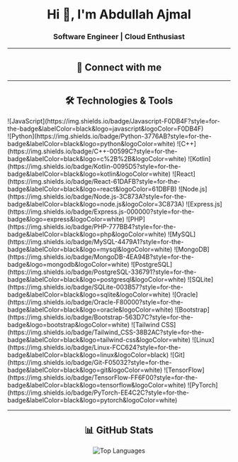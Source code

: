 <h1 align="center">Hi 👋, I'm Abdullah Ajmal</h1>
<h3 align="center">Software Engineer | Cloud Enthusiast</h3>

---

<h2 align="center">🚀 Connect with me</h2>
<p align="center">
  <!-- Add your social media links here -->
</p>

---

<h2 align="center">🛠️ Technologies & Tools</h2>
![JavaScript](https://img.shields.io/badge/Javascript-F0DB4F?style=for-the-badge&labelColor=black&logo=javascript&logoColor=F0DB4F)
<br>
![Python](https://img.shields.io/badge/Python-3776AB?style=for-the-badge&labelColor=black&logo=python&logoColor=white)
![C++](https://img.shields.io/badge/C++-00599C?style=for-the-badge&labelColor=black&logo=c%2B%2B&logoColor=white)
![Kotlin](https://img.shields.io/badge/Kotlin-0095D5?style=for-the-badge&labelColor=black&logo=kotlin&logoColor=white)
![React](https://img.shields.io/badge/React-61DAFB?style=for-the-badge&labelColor=black&logo=react&logoColor=61DBFB)
  ![Node.js](https://img.shields.io/badge/Node.js-3C873A?style=for-the-badge&labelColor=black&logo=node.js&logoColor=3C873A)
  ![Express.js](https://img.shields.io/badge/Express.js-000000?style=for-the-badge&logo=express&logoColor=white)
  ![PHP](https://img.shields.io/badge/PHP-777BB4?style=for-the-badge&labelColor=black&logo=php&logoColor=white)
  ![MySQL](https://img.shields.io/badge/MySQL-4479A1?style=for-the-badge&labelColor=black&logo=mysql&logoColor=white)
  ![MongoDB](https://img.shields.io/badge/MongoDB-4EA94B?style=for-the-badge&logo=mongodb&logoColor=white)
  ![PostgreSQL](https://img.shields.io/badge/PostgreSQL-336791?style=for-the-badge&labelColor=black&logo=postgresql&logoColor=white)
  ![SQLite](https://img.shields.io/badge/SQLite-003B57?style=for-the-badge&labelColor=black&logo=sqlite&logoColor=white)
  ![Oracle](https://img.shields.io/badge/Oracle-F80000?style=for-the-badge&labelColor=black&logo=oracle&logoColor=white)
  ![Bootstrap](https://img.shields.io/badge/Bootstrap-563D7C?style=for-the-badge&logo=bootstrap&logoColor=white)
  ![Tailwind CSS](https://img.shields.io/badge/Tailwind_CSS-38B2AC?style=for-the-badge&labelColor=black&logo=tailwind-css&logoColor=white)
  ![Linux](https://img.shields.io/badge/Linux-FCC624?style=for-the-badge&labelColor=black&logo=linux&logoColor=black)
  ![Git](https://img.shields.io/badge/Git-F05032?style=for-the-badge&labelColor=black&logo=git&logoColor=white)
  ![TensorFlow](https://img.shields.io/badge/TensorFlow-FF6F00?style=for-the-badge&labelColor=black&logo=tensorflow&logoColor=white)
  ![PyTorch](https://img.shields.io/badge/PyTorch-EE4C2C?style=for-the-badge&labelColor=black&logo=pytorch&logoColor=white)

---

<h2 align="center">📊 GitHub Stats</h2>
<p align="center">
  <img src="https://github-readme-stats.vercel.app/api/top-langs?username=imabdullahajmal&show_icons=true&locale=en&layout=compact" alt="Top Languages"/>
</p>
